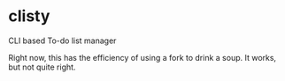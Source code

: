# clisty
CLI based To-do list manager

Right now, this has the efficiency of using a fork to drink a soup. It works, but not quite right.
